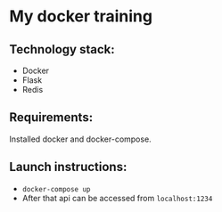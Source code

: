 # My docker training  
## Technology stack:  
* Docker  
* Flask  
* Redis  
## Requirements:  
Installed docker and docker-compose.  
## Launch instructions:  
* `docker-compose up`
* After that api can be accessed from `localhost:1234`
